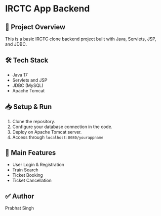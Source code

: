 # IRCTC App Backend

## 🚀 Project Overview
This is a basic IRCTC clone backend project built with Java, Servlets, JSP, and JDBC.

## 🛠 Tech Stack
- Java 17
- Servlets and JSP
- JDBC (MySQL)
- Apache Tomcat

## 📥 Setup & Run
1. Clone the repository.
2. Configure your database connection in the code.
3. Deploy on Apache Tomcat server.
4. Access through `localhost:8080/yourappname`

## 🔗 Main Features
- User Login & Registration
- Train Search
- Ticket Booking
- Ticket Cancellation

## ✅ Author
Prabhat Singh
